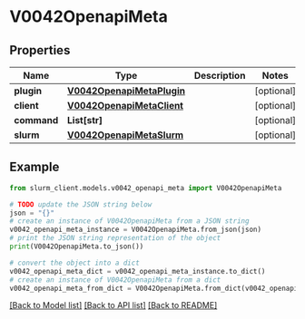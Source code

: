 # V0042OpenapiMeta


## Properties

Name | Type | Description | Notes
------------ | ------------- | ------------- | -------------
**plugin** | [**V0042OpenapiMetaPlugin**](V0042OpenapiMetaPlugin.md) |  | [optional] 
**client** | [**V0042OpenapiMetaClient**](V0042OpenapiMetaClient.md) |  | [optional] 
**command** | **List[str]** |  | [optional] 
**slurm** | [**V0042OpenapiMetaSlurm**](V0042OpenapiMetaSlurm.md) |  | [optional] 

## Example

```python
from slurm_client.models.v0042_openapi_meta import V0042OpenapiMeta

# TODO update the JSON string below
json = "{}"
# create an instance of V0042OpenapiMeta from a JSON string
v0042_openapi_meta_instance = V0042OpenapiMeta.from_json(json)
# print the JSON string representation of the object
print(V0042OpenapiMeta.to_json())

# convert the object into a dict
v0042_openapi_meta_dict = v0042_openapi_meta_instance.to_dict()
# create an instance of V0042OpenapiMeta from a dict
v0042_openapi_meta_from_dict = V0042OpenapiMeta.from_dict(v0042_openapi_meta_dict)
```
[[Back to Model list]](../README.md#documentation-for-models) [[Back to API list]](../README.md#documentation-for-api-endpoints) [[Back to README]](../README.md)


